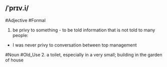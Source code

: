 ## /ˈprɪv.i/  
#Adjective  #Formal
1. be privy to  something - to be told information that is not told to many people:

- I was never privy to conversation between top management

#Noun  #Old_Use
2. a toilet, especially in a very small; building in the garden of house